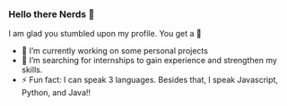 ### Hello there Nerds 👋

I am glad you stumbled upon my profile. You get a 🍪

- 🌱 I’m currently working on some personal projects
- 🔭 I’m searching for internships to gain experience and strengthen my skills.
- ⚡ Fun fact: I can speak 3 languages. Besides that, I speak Javascript, Python, and Java!!

<!--
**deepanchal/deepanchal** is a ✨ _special_ ✨ repository because its `README.md` (this file) appears on your GitHub profile.

Here are some ideas to get you started:

🔭 I’m currently working on some personal projects
- 🌱 I’m currently learning ...
- 👯 I’m looking to collaborate on ...
- 🤔 I’m looking for help with ...
- 💬 Ask me about ...
- 📫 How to reach me: ...
- 😄 Pronouns: ...
⚡ Fun fact: I can speak 3 languages. Besides that, I speak Javascript, Python, and Java!!
-->

